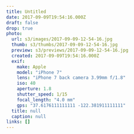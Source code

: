 ```yaml
---
title: Untitled
date: 2017-09-09T19:54:16.000Z
draft: false
drop: true
photo:
  url: s3/images/2017-09-09-12-54-16.jpg
  thumb: s3/thumbs/2017-09-09-12-54-16.jpg
  preview: s3/previews/2017-09-09-12-54-16.jpg
  created: 2017-09-09T19:54:16.000Z
  exif:
    make: Apple
    model: "iPhone 7"
    lens: "iPhone 7 back camera 3.99mm f/1.8"
    iso: 40
    aperture: 1.8
    shutter_speed: 1/15
    focal_length: "4.0 mm"
    gps: "37.6176111111111 -122.381911111111"
  title: null
  caption: null
links: []
---
```

